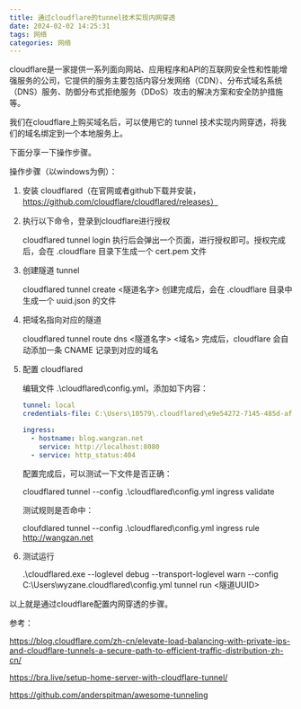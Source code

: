```yaml
---
title: 通过cloudflare的tunnel技术实现内网穿透
date: 2024-02-02 14:25:31
tags: 网络
categories: 网络
---
```


cloudflare是一家提供一系列面向网站、应用程序和API的互联网安全性和性能增强服务的公司，它提供的服务主要包括内容分发网络（CDN）、分布式域名系统（DNS）服务、防御分布式拒绝服务（DDoS）攻击的解决方案和安全防护措施等。

<!--more-->

我们在cloudflare上购买域名后，可以使用它的 tunnel 技术实现内网穿透，将我们的域名绑定到一个本地服务上。

下面分享一下操作步骤。

操作步骤（以windows为例）：

1. 安装 cloudflared（在官网或者github下载并安装，https://github.com/cloudflare/cloudflared/releases）

2. 执行以下命令，登录到cloudflare进行授权

   cloudflared tunnel login
   执行后会弹出一个页面，进行授权即可。授权完成后，会在 .cloudflare 目录下生成一个 cert.pem 文件

3. 创建隧道 tunnel

   cloudflared tunnel create <隧道名字>
   创建完成后，会在 .cloudflare 目录中生成一个 uuid.json 的文件

4. 把域名指向对应的隧道

   cloudflared tunnel route dns <隧道名字> <域名>
   完成后，cloudflare 会自动添加一条 CNAME 记录到对应的域名

5. 配置 cloudflared

   编辑文件 .\cloudflared\config.yml，添加如下内容：

   ```yml
   tunnel: local
   credentials-file: C:\Users\10579\.cloudflared\e9e54272-7145-485d-af9f-d620558d5c7a.json
   
   ingress:
     - hostname: blog.wangzan.net
       service: http://localhost:8080
     - service: http_status:404
   ```

   配置完成后，可以测试一下文件是否正确：

   cloudflared tunnel --config .\cloudflared\config.yml ingress validate

   测试规则是否命中：

   cloufdlared tunnel --config .\cloudflared\config.yml ingress rule http://wangzan.net

6. 测试运行

   .\cloudflared.exe --loglevel debug --transport-loglevel warn --config C:\Users\wyzane\.cloudflared\config.yml tunnel run <隧道UUID>



以上就是通过cloudflare配置内网穿透的步骤。



参考：

https://blog.cloudflare.com/zh-cn/elevate-load-balancing-with-private-ips-and-cloudflare-tunnels-a-secure-path-to-efficient-traffic-distribution-zh-cn/

https://bra.live/setup-home-server-with-cloudflare-tunnel/

https://github.com/anderspitman/awesome-tunneling



